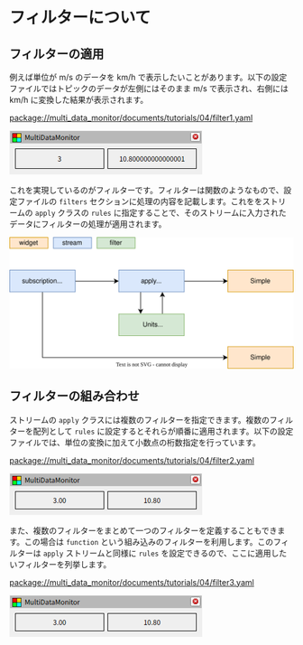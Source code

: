 # フィルターについて

## フィルターの適用

例えば単位が m/s のデータを km/h で表示したいことがあります。以下の設定ファイルではトピックのデータが左側にはそのまま m/s で表示され、右側には km/h に変換した結果が表示されます。

[package://multi_data_monitor/documents/tutorials/04/filter1.yaml](filter1.yaml)

![filter1](filter1.png)

これを実現しているのがフィルターです。フィルターは関数のようなもので、設定ファイルの `filters` セクションに処理の内容を記載します。これををストリームの `apply` クラスの `rules` に指定することで、そのストリームに入力されたデータにフィルターの処理が適用されます。

![graph](graph.drawio.svg)

## フィルターの組み合わせ

ストリームの `apply` クラスには複数のフィルターを指定できます。複数のフィルターを配列として `rules` に設定するとそれらが順番に適用されます。以下の設定ファイルでは、単位の変換に加えて小数点の桁数指定を行っています。

[package://multi_data_monitor/documents/tutorials/04/filter2.yaml](filter2.yaml)

![filter2](filter2.png)

また、複数のフィルターをまとめて一つのフィルターを定義することもできます。この場合は `function` という組み込みのフィルターを利用します。このフィルターは `apply` ストリームと同様に `rules` を設定できるので、ここに適用したいフィルターを列挙します。

[package://multi_data_monitor/documents/tutorials/04/filter3.yaml](filter3.yaml)

![filter3](filter3.png)
